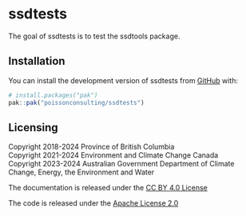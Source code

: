 
<!-- README.md is generated from README.Rmd. Please edit that file -->

# ssdtests

<!-- badges: start -->

<!-- badges: end -->

The goal of ssdtests is to test the ssdtools package.

## Installation

You can install the development version of ssdtests from
[GitHub](https://github.com/) with:

``` r
# install.packages("pak")
pak::pak("poissonconsulting/ssdtests")
```

## Licensing

Copyright 2018-2024 Province of British Columbia  
Copyright 2021-2024 Environment and Climate Change Canada  
Copyright 2023-2024 Australian Government Department of Climate Change,
Energy, the Environment and Water

The documentation is released under the [CC BY 4.0
License](https://creativecommons.org/licenses/by/4.0/)

The code is released under the [Apache License
2.0](https://www.apache.org/licenses/LICENSE-2.0)
